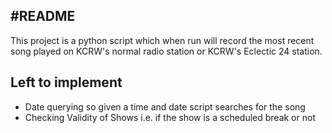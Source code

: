 #README
--
This project is a python script which when run will record the most recent song played on KCRW's normal radio station or KCRW's Eclectic 24 station. 

Left to implement 
-
* Date querying so given a time and date script searches for the song
* Checking Validity of Shows i.e. if the show is a scheduled break or not
